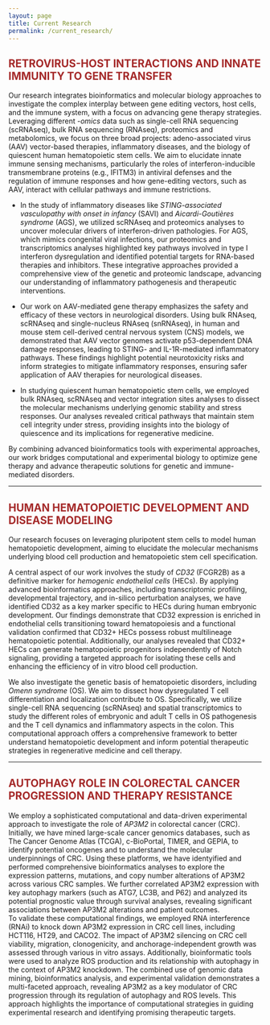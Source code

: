 ```yaml
---
layout: page
title: Current Research
permalink: /current_research/
---
```


## <span style="color:brown"> RETROVIRUS-HOST INTERACTIONS AND INNATE IMMUNITY TO GENE TRANSFER </span>

Our research integrates bioinformatics and molecular biology approaches to investigate the complex interplay between gene editing vectors, host cells, and the immune system, with a focus on advancing gene therapy strategies.  
Leveraging different *-omics* data such as single-cell RNA sequencing (scRNAseq), bulk RNA sequencing (RNAseq), proteomics and metabolomics, we focus on three broad projects: adeno-associated virus (AAV) vector-based therapies, inflammatory diseases, and the biology of quiescent human hematopoietic stem cells. We aim to elucidate innate immune sensing mechanisms, particularly the roles of interferon-inducible transmembrane proteins (e.g., IFITM3) in antiviral defenses and the regulation of immune responses and how gene-editing vectors, such as AAV, interact with cellular pathways and immune restrictions.

- In the study of inflammatory diseases like *STING-associated vasculopathy with onset in infancy* (SAVI) and *Aicardi-Goutières syndrome* (AGS), we utilized scRNAseq and proteomics analyses to uncover molecular drivers of interferon-driven pathologies. For AGS, which mimics congenital viral infections, our proteomics and transcriptomics analyses highlighted key pathways involved in type I interferon dysregulation and identified potential targets for RNA-based therapies and inhibitors. These integrative approaches provided a comprehensive view of the genetic and proteomic landscape, advancing our understanding of inflammatory pathogenesis and therapeutic interventions.

- Our work on AAV-mediated gene therapy emphasizes the safety and efficacy of these vectors in neurological disorders. Using bulk RNAseq, scRNAseq and single-nucleus RNAseq (snRNAseq), in human and mouse stem cell-derived central nervous system (CNS) models, we demonstrated that AAV vector genomes activate p53-dependent DNA damage responses, leading to STING- and IL-1R-mediated inflammatory pathways. These findings highlight potential neurotoxicity risks and inform strategies to mitigate inflammatory responses, ensuring safer application of AAV therapies for neurological diseases.

- In studying quiescent human hematopoietic stem cells, we employed bulk RNAseq, scRNAseq and vector integration sites analyses to dissect the molecular mechanisms underlying genomic stability and stress responses. Our analyses revealed critical pathways that maintain stem cell integrity under stress, providing insights into the biology of quiescence and its implications for regenerative medicine.

By combining advanced bioinformatics tools with experimental approaches, our work bridges computational and experimental biology to optimize gene therapy and advance therapeutic solutions for genetic and immune-mediated disorders.


---


## <span style="color:brown"> HUMAN HEMATOPOIETIC DEVELOPMENT AND DISEASE MODELING </span>

Our research focuses on leveraging pluripotent stem cells to model human hematopoietic development, aiming to elucidate the molecular mechanisms underlying blood cell production and hematopoietic stem cell specification.

A central aspect of our work involves the study of *CD32* (FCGR2B) as a definitive marker for *hemogenic endothelial cells* (HECs). By applying advanced bioinformatics approaches, including transcriptomic profiling, developmental trajectory, and in-silico perturbation analyses, we have identified CD32 as a key marker specific to HECs during human embryonic development. Our findings demonstrate that CD32 expression is enriched in endothelial cells transitioning toward hematopoiesis and a functional validation confirmed that CD32+ HECs possess robust multilineage hematopoietic potential. Additionally, our analyses revealed that CD32+ HECs can generate hematopoietic progenitors independently of Notch signaling, providing a targeted approach for isolating these cells and enhancing the efficiency of in vitro blood cell production.

We also investigate the genetic basis of hematopoietic disorders, including *Omenn syndrome* (OS). We aim to dissect how dysregulated T cell differentiation and localization contribute to OS. Specifically, we utilize single-cell RNA sequencing (scRNAseq) and spatial transcriptomics to study the different roles of embryonic and adult T cells in OS pathogenesis and the T cell dynamics and inflammatory aspects in the colon. This computational approach offers a comprehensive framework to better understand hematopoietic development and inform potential therapeutic strategies in regenerative medicine and cell therapy.


---


## <span style="color:brown"> AUTOPHAGY ROLE IN COLORECTAL CANCER PROGRESSION AND THERAPY RESISTANCE </span>

We employ a sophisticated computational and data-driven experimental approach to investigate the role of *AP3M2* in colorectal cancer (CRC). Initially, we have mined large-scale cancer genomics databases, such as The Cancer Genome Atlas (TCGA), c-BioPortal, TIMER, and GEPIA, to identify potential oncogenes and to understand the molecular underpinnings of CRC. Using these platforms, we have identyified and performed comprehensive bioinformatics analyses to explore the expression patterns, mutations, and copy number alterations of AP3M2 across various CRC samples. We further correlated AP3M2 expression with key autophagy markers (such as ATG7, LC3B, and P62) and analyzed its potential prognostic value through survival analyses, revealing significant associations between AP3M2 alterations and patient outcomes.  
To validate these computational findings, we employed RNA interference (RNAi) to knock down AP3M2 expression in CRC cell lines, including HCT116, HT29, and CACO2. The impact of AP3M2 silencing on CRC cell viability, migration, clonogenicity, and anchorage-independent growth was assessed through various in vitro assays. Additionally, bioinformatic tools were used to analyze ROS production and its relationship with autophagy in the context of AP3M2 knockdown. The combined use of genomic data mining, bioinformatics analysis, and experimental validation demonstrates a multi-faceted approach, revealing AP3M2 as a key modulator of CRC progression through its regulation of autophagy and ROS levels. This approach highlights the importance of computational strategies in guiding experimental research and identifying promising therapeutic targets.



